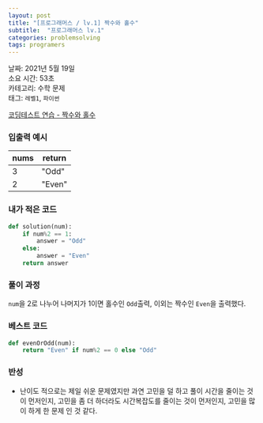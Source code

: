 ```yaml
---
layout: post
title: "[프로그래머스 / lv.1] 짝수와 홀수"
subtitle:  "프로그래머스 lv.1"
categories: problemsolving
tags: programers
---
```


날짜: 2021년 5월 19일  
소요 시간: 53초  
카테고리: 수학 문제  
태그: `레벨1`, `파이썬`  


[코딩테스트 연습 - 짝수와 홀수](https://programmers.co.kr/learn/courses/30/lessons/12937)

### 입출력 예시  

|nums|return|
|---|---|
|3|"Odd"|
|2|"Even"|  

  
### 내가 적은 코드

```python
def solution(num):
    if num%2 == 1:
        answer = "Odd"
    else:
        answer = "Even"
    return answer
```

### 풀이 과정  

`num`을 2로 나누어 나머지가 1이면 홀수인 `Odd`출력, 이외는 짝수인 `Even`을 출력했다.
  
### 베스트 코드

```python
def evenOrOdd(num):
    return "Even" if num%2 == 0 else "Odd"
```

### 반성

- 난이도 적으로는 제일 쉬운 문제였지만 과연 고민을 덜 하고 풀이 시간을 줄이는 것이 먼저인지, 고민을 좀 더 하더라도 시간복잡도를 줄이는 것이 먼저인지, 고민을 많이 하게 한 문제 인 것 같다.

